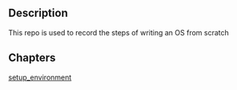## Description

This repo is used to record the steps of writing an OS from scratch

## Chapters

[setup_environment](./doc/setup_environment.md)
